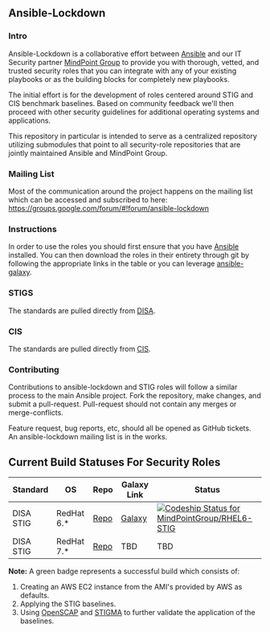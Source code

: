 Ansible-Lockdown
----------------


### Intro

Ansible-Lockdown is a collaborative effort between [Ansible][ansible] and our IT Security partner [MindPoint Group][mpg] to provide you with thorough, vetted, and trusted security roles that you can integrate with any of your existing playbooks or as the building blocks for completely new playbooks.

The initial effort is for the development of roles centered around STIG and CIS benchmark baselines. Based on community feedback we'll then proceed with other security guidelines for additional operating systems and applications.

This repository in particular is intended to serve as a centralized repository utilizing submodules that point to all security-role repositories that are jointly maintained Ansible and MindPoint Group.

### Mailing List
Most of the communication around the project happens on the mailing list which can be accessed and subscribed to here:
https://groups.google.com/forum/#!forum/ansible-lockdown


### Instructions

In order to use the roles you should first ensure that you have [Ansible][ansible-docs] installed. You can then download the roles in their entirety through git by following the appropriate links in the table or you can leverage [ansible-galaxy](galaxy-url).


### STIGS

The standards are pulled directly from [DISA].


### CIS

The standards are pulled directly from [CIS].


### Contributing

Contributions to ansible-lockdown and STIG roles will follow a similar process to the main Ansible project. Fork the repository, make changes, and submit a pull-request. Pull-request should not contain any merges or merge-conflicts.

Feature request, bug reports, etc, should all be opened as GitHub tickets. An ansible-lockdown mailing list is in the works.


Current Build Statuses For Security Roles
----------------------------------------------------------------------------------------------------


|    Standard  |      OS      |     Repo     |       Galaxy Link        |          Status          |
| -------------|--------------|--------------|--------------------------|--------------------------|
|   DISA STIG  |   RedHat 6.* |   [Repo][0]  |  [Galaxy][galaxy-rhel6]  |  [ ![Codeship Status for MindPointGroup/RHEL6-STIG](https://app.codeship.com/projects/6ff25160-95b3-0132-d4fc-466960a0e7d2/status?branch=devel)](https://app.codeship.com/projects/62882)  |
|   DISA STIG  |   RedHat 7.* |   [Repo][1]  |         TBD              |         TBD              |

**Note:** A green badge represents a successful build which consists of:
  1. Creating an AWS EC2 instance from the AMI's provided by AWS as defaults.
  2. Applying the STIG baselines.
  3. Using [OpenSCAP][openscap] and [STIGMA][stigma-repo] to further validate the application of the baselines.



[0]:https://github.com/MindPointGroup/RHEL6-STIG
[1]:https://github.com/MindPointGroup/RHEL7-STIG
[ansible]: http://www.ansible.com/
[mpg]:https://www.mindpointgroup.com/
[DISA]:http://iase.disa.mil/stigs/os/unix-linux/Pages/index.aspx
[CIS]:https://benchmarks.cisecurity.org
[stigma-repo]:https://github.com/defionscode/STIGMA
[openscap]:http://www.open-scap.org/page/Main_Page
[galaxy-rhel6]:https://galaxy.ansible.com/nousdefions/STIG-RHEL6/
[ansible-docs]:http://docs.ansible.com/
[galaxy-url]:https://galaxy.ansible.com/intro

